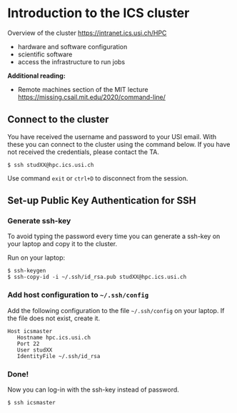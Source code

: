 # Introduction to the ICS cluster

Overview of the cluster https://intranet.ics.usi.ch/HPC
* hardware and software configuration
* scientific software
* access the infrastructure to run jobs

**Additional reading:**
* Remote machines section of the MIT lecture https://missing.csail.mit.edu/2020/command-line/


## Connect to the cluster

You have received the username and password to your USI email. With these
you can connect to the cluster using the command below.
If you have not received the credentials, please contact the TA.

```
$ ssh studXX@hpc.ics.usi.ch
```

Use command `exit` or `ctrl+D` to disconnect from the session.

## Set-up Public Key Authentication for SSH

### Generate ssh-key

To avoid typing the password every time you can generate a ssh-key on your laptop and copy it to the cluster.

Run on your laptop:

```
$ ssh-keygen
$ ssh-copy-id -i ~/.ssh/id_rsa.pub studXX@hpc.ics.usi.ch
```

### Add host configuration to `~/.ssh/config`

Add the following configuration to the file `~/.ssh/config` on your laptop. If the file does not exist, create it.

```
Host icsmaster
   Hostname hpc.ics.usi.ch
   Port 22
   User studXX
   IdentityFile ~/.ssh/id_rsa
```

### Done!
Now you can log-in with the ssh-key instead of password.

```
$ ssh icsmaster
```
